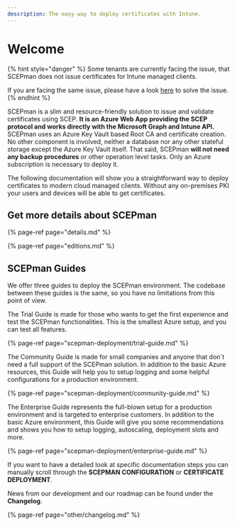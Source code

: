 ```yaml
---
description: The easy way to deploy certificates with Intune.
---
```


# Welcome

{% hint style="danger" %}
Some tenants are currently facing the issue, that SCEPman does not issue certificates for Intune managed clients.

If you are facing the same issue, please have a look [here](https://glueckkanja.zendesk.com/hc/en-us/articles/4402360224530-SCEPman-does-not-issue-certificates) to solve the issue.
{% endhint %}



SCEPman is a slim and resource-friendly solution to issue and validate certificates using SCEP. **It is an Azure Web App providing the SCEP protocol and works directly with the Microsoft Graph and Intune API.** SCEPman uses an Azure Key Vault based Root CA and certificate creation. No other component is involved, neither a database nor any other stateful storage except the Azure Key Vault itself. That said, SCEPman **will not need any backup procedures** or other operation level tasks. Only an Azure subscription is necessary to deploy it.

The following documentation will show you a straightforward way to deploy certificates to modern cloud managed clients. Without any on-premises PKI your users and devices will be able to get certificates.

## Get more details about SCEPman

{% page-ref page="details.md" %}

{% page-ref page="editions.md" %}

## SCEPman Guides

We offer three guides to deploy the SCEPman environment. The codebase between these guides is the same, so you have no limitations from this point of view. 

The Trial Guide is made for those who wants to get the first experience and test the SCEPman functionalities. This is the smallest Azure setup, and you can test all features.

{% page-ref page="scepman-deployment/trial-guide.md" %}

The Community Guide is made for small companies and anyone that don´t need a full support of the SCEPman solution. In addition to the basic Azure resources, this Guide will help you to setup logging and some helpful configurations for a production environment.

{% page-ref page="scepman-deployment/community-guide.md" %}

The Enterprise Guide represents the full-blown setup for a production environment and is targeted to enterprise customers. In addition to the basic Azure environment, this Guide will give you some recommendations and shows you how to setup logging, autoscaling, deployment slots and more.

{% page-ref page="scepman-deployment/enterprise-guide.md" %}

If you want to have a detailed look at specific documentation steps you can manually scroll through the **SCEPMAN CONFIGURATION** or **CERTIFICATE DEPLOYMENT**.

News from our development and our roadmap can be found under the **Changelog**.

{% page-ref page="other/changelog.md" %}

